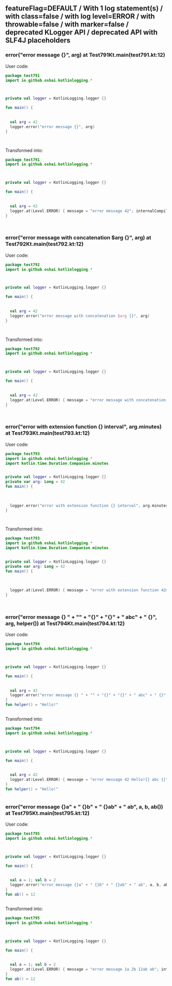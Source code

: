 ## featureFlag=DEFAULT / With 1 log statement(s) / with class=false / with log level=ERROR / with throwable=false / with marker=false / deprecated KLogger API / deprecated API with SLF4J placeholders



###  error("error message {}", arg) at Test791Kt.main(test791.kt:12)

User code:
```kotlin
package test791
import io.github.oshai.kotlinlogging.*



private val logger = KotlinLogging.logger {}

fun main() {
  
  
  val arg = 42
  logger.error("error message {}", arg)
}




```
  
Transformed into:
```kotlin
package test791
import io.github.oshai.kotlinlogging.*



private val logger = KotlinLogging.logger {}

fun main() {
  
  
  val arg = 42
  logger.at(Level.ERROR) { message = "error message 42"; internalCompilerData = KLoggingEventBuilder.InternalCompilerData(messageTemplate = ""error message {}"", className = "test791.Test791Kt", methodName = "main", fileName = "test791.kt", lineNumber = 12)
}




```

###  error("error message with concatenation $arg {}", arg) at Test792Kt.main(test792.kt:12)

User code:
```kotlin
package test792
import io.github.oshai.kotlinlogging.*



private val logger = KotlinLogging.logger {}

fun main() {
  
  
  val arg = 42
  logger.error("error message with concatenation $arg {}", arg)
}




```
  
Transformed into:
```kotlin
package test792
import io.github.oshai.kotlinlogging.*



private val logger = KotlinLogging.logger {}

fun main() {
  
  
  val arg = 42
  logger.at(Level.ERROR) { message = "error message with concatenation 42 42"; internalCompilerData = KLoggingEventBuilder.InternalCompilerData(messageTemplate = ""error message with concatenation $arg {}"", className = "test792.Test792Kt", methodName = "main", fileName = "test792.kt", lineNumber = 12)
}




```

###  error("error with extension function {} interval", arg.minutes) at Test793Kt.main(test793.kt:12)

User code:
```kotlin
package test793
import io.github.oshai.kotlinlogging.*
import kotlin.time.Duration.Companion.minutes


private val logger = KotlinLogging.logger {}
private var arg: Long = 42
fun main() {
  
  
  
  logger.error("error with extension function {} interval", arg.minutes)
}




```
  
Transformed into:
```kotlin
package test793
import io.github.oshai.kotlinlogging.*
import kotlin.time.Duration.Companion.minutes


private val logger = KotlinLogging.logger {}
private var arg: Long = 42
fun main() {
  
  
  
  logger.at(Level.ERROR) { message = "error with extension function 42m interval"; internalCompilerData = KLoggingEventBuilder.InternalCompilerData(messageTemplate = ""error with extension function {} interval"", className = "test793.Test793Kt", methodName = "main", fileName = "test793.kt", lineNumber = 12)
}




```

###  error("error message {} " + "" + "{}" + "{}" + " abc" + " {}", arg, helper()) at Test794Kt.main(test794.kt:12)

User code:
```kotlin
package test794
import io.github.oshai.kotlinlogging.*



private val logger = KotlinLogging.logger {}

fun main() {
  
  
  val arg = 42
  logger.error("error message {} " + "" + "{}" + "{}" + " abc" + " {}", arg, helper())
}
fun helper() = "Hello!"



```
  
Transformed into:
```kotlin
package test794
import io.github.oshai.kotlinlogging.*



private val logger = KotlinLogging.logger {}

fun main() {
  
  
  val arg = 42
  logger.at(Level.ERROR) { message = "error message 42 Hello!{} abc {}"; internalCompilerData = KLoggingEventBuilder.InternalCompilerData(messageTemplate = ""error message {} " + "" + "{}" + "{}" + " abc" + " {}"", className = "test794.Test794Kt", methodName = "main", fileName = "test794.kt", lineNumber = 12)
}
fun helper() = "Hello!"



```

###  error("error message {}a" + " {}b" + " {}ab" + " ab", a, b, ab()) at Test795Kt.main(test795.kt:12)

User code:
```kotlin
package test795
import io.github.oshai.kotlinlogging.*



private val logger = KotlinLogging.logger {}

fun main() {
  
  
  val a = 1; val b = 2
  logger.error("error message {}a" + " {}b" + " {}ab" + " ab", a, b, ab())
}
fun ab() = 12



```
  
Transformed into:
```kotlin
package test795
import io.github.oshai.kotlinlogging.*



private val logger = KotlinLogging.logger {}

fun main() {
  
  
  val a = 1; val b = 2
  logger.at(Level.ERROR) { message = "error message 1a 2b 12ab ab"; internalCompilerData = KLoggingEventBuilder.InternalCompilerData(messageTemplate = ""error message {}a" + " {}b" + " {}ab" + " ab"", className = "test795.Test795Kt", methodName = "main", fileName = "test795.kt", lineNumber = 12)
}
fun ab() = 12



```
